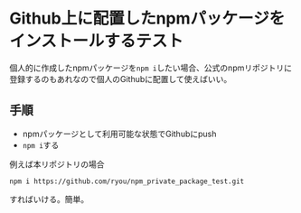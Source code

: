 # Github上に配置したnpmパッケージをインストールするテスト

個人的に作成したnpmパッケージを`npm i`したい場合、公式のnpmリポジトリに登録するのもあれなので個人のGithubに配置して使えばいい。

## 手順

+ npmパッケージとして利用可能な状態でGithubにpush
+ `npm i`する

例えば本リポジトリの場合

```
npm i https://github.com/ryou/npm_private_package_test.git
```

すればいける。簡単。
